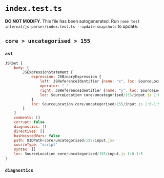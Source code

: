 # `index.test.ts`

**DO NOT MODIFY**. This file has been autogenerated. Run `rome test internal/js-parser/index.test.ts --update-snapshots` to update.

## `core > uncategorised > 155`

### `ast`

```javascript
JSRoot {
	body: [
		JSExpressionStatement {
			expression: JSBinaryExpression {
				left: JSReferenceIdentifier {name: "x", loc: SourceLocation core/uncategorised/155/input.js 1:0-1:1 (x)}
				operator: "-"
				right: JSReferenceIdentifier {name: "y", loc: SourceLocation core/uncategorised/155/input.js 1:4-1:5 (y)}
				loc: SourceLocation core/uncategorised/155/input.js 1:0-1:5
			}
			loc: SourceLocation core/uncategorised/155/input.js 1:0-1:5
		}
	]
	comments: []
	corrupt: false
	diagnostics: []
	directives: []
	hasHoistedVars: false
	path: UIDPath<core/uncategorised/155/input.js>
	sourceType: "script"
	syntax: []
	loc: SourceLocation core/uncategorised/155/input.js 1:0-1:5
}
```

### `diagnostics`

```

```
